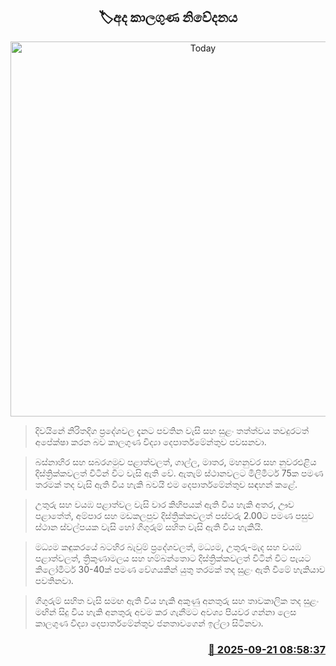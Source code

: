 <p align='center'><b><h2 align='center' title='Today's weather forecast'>🏷අද කාලගුණ නිවේදනය</h2></b></p>
<p align='center'><img src='https://helakuru.sgp1.cdn.digitaloceanspaces.com/esana/images/lib/weather-thumb-new-1[1].jpg' width='600' alt='Today's weather forecast'></p>

> දිවයිනේ නිරිතදිග ප්‍රදේශවල දැනට පවතින වැසි සහ සුළං තත්ත්වය තවදුරටත් අපේක්ෂා කරන බව කාලගුණ විද්‍යා දෙපාර්තමේන්තුව පවසනවා.

> බස්නාහිර සහ සබරගමුව පළාත්වලත්, ගාල්ල, මාතර, මහනුවර සහ නුවරඑළිය දිස්ත්‍රික්කවලත් විටින් විට වැසි ඇති වේ. ඇතැම් ස්ථානවලට මිලිමීටර් 75ක පමණ තරමක් තද වැසි ඇති විය හැකි බවයි එම දෙපාර්තමේන්තුව සඳහන් කළේ.

> උතුරු සහ වයඹ පළාත්වල වැසි වාර කිහිපයක් ඇති විය හැකි අතර, ඌව පළාතේත්, අම්පාර සහ මඩකලපුව දිස්ත්‍රික්කවලත් පස්වරු 2.00ට පමණ පසුව ස්ථාන ස්වල්පයක වැසි හෝ ගිගුරුම් සහිත වැසි ඇති විය හැකියි.

> මධ්‍යම කඳුකරයේ බටහිර බැවුම් ප්‍රදේශවලත්, මධ්‍යම, උතුරු-මැද සහ වයඹ පළාත්වලත්, ත්‍රිකුණාමලය සහ හම්බන්තොට දිස්ත්‍රික්කවලත් විටින් විට පැයට කිලෝමීටර් 30-40ක් පමණ වේගයකින් යුතු තරමක් තද සුළං ඇති වීමේ හැකියාව පවතිනවා.

> ගිගුරුම් සහිත වැසි සමඟ ඇති විය හැකි අකුණු අනතුරු සහ තාවකාලික තද සුළං මඟින් සිදු විය හැකි අනතුරු අවම කර ගැනීමට අවශ්‍ය පියවර ගන්නා ලෙස කාලගුණ විද්‍යා දෙපාර්තමේන්තුව ජනතාවගෙන් ඉල්ලා සිටිනවා.



<h3 align='right'><a href='https://www.helakuru.lk/esana/p/113828/'>📅 2025-09-21 08:58:37</a></h3>
